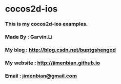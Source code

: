 cocos2d-ios
==============

### This is my cocos2d-ios examples.
### Made By        :  Garvin.Li
### My blog        :  http://blog.csdn.net/buptgshengod
### My website     :  http://jimenbian.github.io
### Email          :  jimenbian@gmail.com
